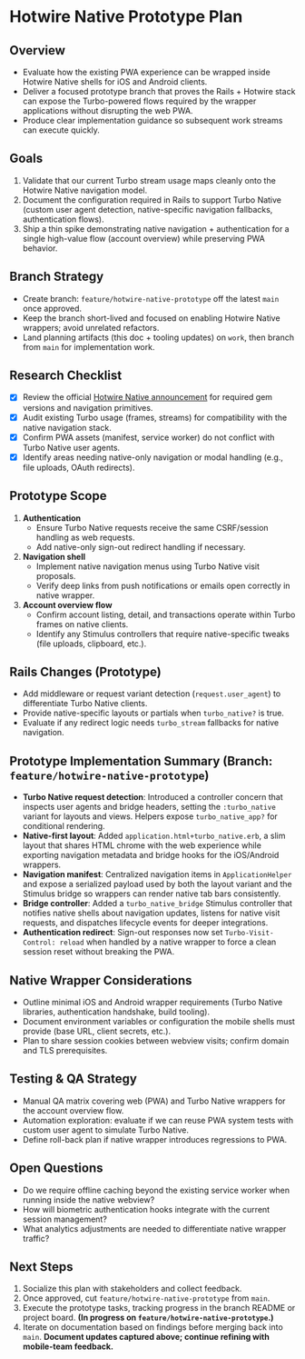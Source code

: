 # Hotwire Native Prototype Plan

## Overview
- Evaluate how the existing PWA experience can be wrapped inside Hotwire Native shells for iOS and Android clients.
- Deliver a focused prototype branch that proves the Rails + Hotwire stack can expose the Turbo-powered flows required by the wrapper applications without disrupting the web PWA.
- Produce clear implementation guidance so subsequent work streams can execute quickly.

## Goals
1. Validate that our current Turbo stream usage maps cleanly onto the Hotwire Native navigation model.
2. Document the configuration required in Rails to support Turbo Native (custom user agent detection, native-specific navigation fallbacks, authentication flows).
3. Ship a thin spike demonstrating native navigation + authentication for a single high-value flow (account overview) while preserving PWA behavior.

## Branch Strategy
- Create branch: `feature/hotwire-native-prototype` off the latest `main` once approved.
- Keep the branch short-lived and focused on enabling Hotwire Native wrappers; avoid unrelated refactors.
- Land planning artifacts (this doc + tooling updates) on `work`, then branch from `main` for implementation work.

## Research Checklist
- [x] Review the official [Hotwire Native announcement](https://dev.37signals.com/announcing-hotwire-native/) for required gem versions and navigation primitives.
- [x] Audit existing Turbo usage (frames, streams) for compatibility with the native navigation stack.
- [x] Confirm PWA assets (manifest, service worker) do not conflict with Turbo Native user agents.
- [x] Identify areas needing native-only navigation or modal handling (e.g., file uploads, OAuth redirects).

## Prototype Scope
1. **Authentication**
   - Ensure Turbo Native requests receive the same CSRF/session handling as web requests.
   - Add native-only sign-out redirect handling if necessary.
2. **Navigation shell**
   - Implement native navigation menus using Turbo Native visit proposals.
   - Verify deep links from push notifications or emails open correctly in native wrapper.
3. **Account overview flow**
   - Confirm account listing, detail, and transactions operate within Turbo frames on native clients.
   - Identify any Stimulus controllers that require native-specific tweaks (file uploads, clipboard, etc.).

## Rails Changes (Prototype)
- Add middleware or request variant detection (`request.user_agent`) to differentiate Turbo Native clients.
- Provide native-specific layouts or partials when `turbo_native?` is true.
- Evaluate if any redirect logic needs `turbo_stream` fallbacks for native navigation.

## Prototype Implementation Summary (Branch: `feature/hotwire-native-prototype`)
- **Turbo Native request detection**: Introduced a controller concern that inspects user agents and bridge headers, setting the `:turbo_native` variant for layouts and views. Helpers expose `turbo_native_app?` for conditional rendering.
- **Native-first layout**: Added `application.html+turbo_native.erb`, a slim layout that shares HTML chrome with the web experience while exporting navigation metadata and bridge hooks for the iOS/Android wrappers.
- **Navigation manifest**: Centralized navigation items in `ApplicationHelper` and expose a serialized payload used by both the layout variant and the Stimulus bridge so wrappers can render native tab bars consistently.
- **Bridge controller**: Added a `turbo_native_bridge` Stimulus controller that notifies native shells about navigation updates, listens for native visit requests, and dispatches lifecycle events for deeper integrations.
- **Authentication redirect**: Sign-out responses now set `Turbo-Visit-Control: reload` when handled by a native wrapper to force a clean session reset without breaking the PWA.

## Native Wrapper Considerations
- Outline minimal iOS and Android wrapper requirements (Turbo Native libraries, authentication handshake, build tooling).
- Document environment variables or configuration the mobile shells must provide (base URL, client secrets, etc.).
- Plan to share session cookies between webview visits; confirm domain and TLS prerequisites.

## Testing & QA Strategy
- Manual QA matrix covering web (PWA) and Turbo Native wrappers for the account overview flow.
- Automation exploration: evaluate if we can reuse PWA system tests with custom user agent to simulate Turbo Native.
- Define roll-back plan if native wrapper introduces regressions to PWA.

## Open Questions
- Do we require offline caching beyond the existing service worker when running inside the native webview?
- How will biometric authentication hooks integrate with the current session management?
- What analytics adjustments are needed to differentiate native wrapper traffic?

## Next Steps
1. Socialize this plan with stakeholders and collect feedback.
2. Once approved, cut `feature/hotwire-native-prototype` from `main`.
3. Execute the prototype tasks, tracking progress in the branch README or project board. **(In progress on `feature/hotwire-native-prototype`.)**
4. Iterate on documentation based on findings before merging back into `main`. **Document updates captured above; continue refining with mobile-team feedback.**
